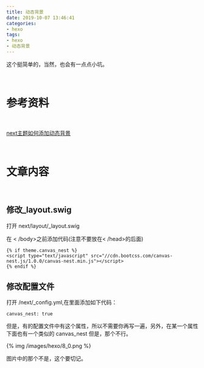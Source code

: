 ```yaml
---
title: 动态背景
date: 2019-10-07 13:46:41
categories:
- hexo
tags:
- hexo
- 动态背景
---
```

这个挺简单的，当然，也会有一点点小坑。

<!--more-->

<br/>

# 参考资料

<br/>

[next主题如何添加动态背景](https://blog.csdn.net/qq_33699981/article/details/60330891)

<br/>

# 文章内容

<br/>

## 修改_layout.swig

打开 next/layout/_layout.swig 

在 < /body>之前添加代码(注意不要放在< /head>的后面)

	{% if theme.canvas_nest %}
	<script type="text/javascript" src="//cdn.bootcss.com/canvas-nest.js/1.0.0/canvas-nest.min.js"></script>
	{% endif %}

## 修改配置文件

打开 /next/_config.yml,在里面添加如下代码：

	canvas_nest: true
	
但是，有的配置文件中有这个属性，所以不需要你再写一遍，另外，在某一个属性下面也有一个类似的 canvas_nest 但是，那个不行。

{% img /images/hexo/8_0.png %}

图片中的那个不是，这个要切记。